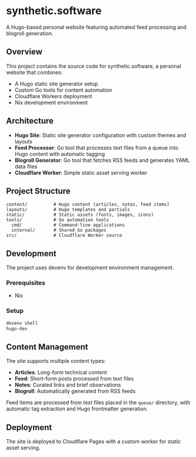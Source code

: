 # synthetic.software

A Hugo-based personal website featuring automated feed processing and blogroll generation.

## Overview

This project contains the source code for synthetic.software, a personal website that combines:

- A Hugo static site generator setup
- Custom Go tools for content automation
- Cloudflare Workers deployment
- Nix development environment

## Architecture

- **Hugo Site**: Static site generator configuration with custom themes and layouts
- **Feed Processor**: Go tool that processes text files from a queue into Hugo content with automatic tagging
- **Blogroll Generator**: Go tool that fetches RSS feeds and generates YAML data files
- **Cloudflare Worker**: Simple static asset serving worker

## Project Structure

```
content/          # Hugo content (articles, notes, feed items)
layouts/          # Hugo templates and partials
static/           # Static assets (fonts, images, icons)
tools/            # Go automation tools
  cmd/            # Command-line applications
  internal/       # Shared Go packages
src/              # Cloudflare Worker source
```

## Development

The project uses devenv for development environment management.

### Prerequisites

- Nix

### Setup

```bash
devenv shell
hugo-dev
```

## Content Management

The site supports multiple content types:

- **Articles**: Long-form technical content
- **Feed**: Short-form posts processed from text files
- **Notes**: Curated links and brief observations
- **Blogroll**: Automatically generated from RSS feeds

Feed items are processed from text files placed in the `queue/` directory, with automatic tag extraction and Hugo frontmatter generation.

## Deployment

The site is deployed to Cloudflare Pages with a custom worker for static asset serving.
